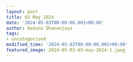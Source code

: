 ```yaml
---
layout: post
title: 03 May 2024
date: '2024-05-03T00:00:00.001+00:00'
author: Dedunu Dhananjaya
tags:
- uncategorised
modified_time: '2024-05-03T00:00:00.001+00:00'
featured_image: 2024-05-03-03-may-2024-1.jpeg
---
```

